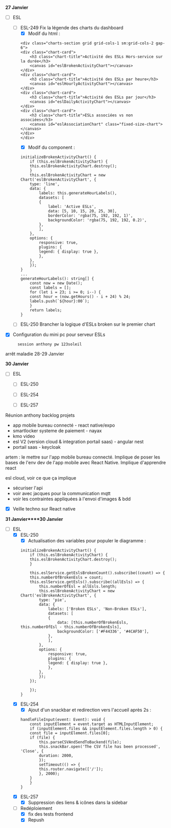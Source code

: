 **27 Janvier**
- [ ] ESL
    - [ ] ESL-249 Fix la légende des charts du dashboard
        - [x] Modif du html : 
        ```
        <div class="charts-section grid grid-cols-1 sm:grid-cols-2 gap-6">
        <div class="chart-card">
            <h3 class="chart-title">Activité des ESLs Hors-service sur la durée</h3>
            <canvas id="eslBrokenActivityChart"></canvas>
        </div>
        <div class="chart-card">
            <h3 class="chart-title">Activité des ESLs par heure</h3>
            <canvas id="eslHourlyActivityChart"></canvas>
        </div>
        <div class="chart-card">
            <h3 class="chart-title">Activité des ESLs par jour</h3>
            <canvas id="eslDailyActivityChart"></canvas>
        </div>
        <div class="chart-card">
            <h3 class="chart-title">ESLs associées vs non associées</h3>
            <canvas id="eslAssociationChart" class="fixed-size-chart"></canvas>
        </div>
        </div>
        ```
        - [x] Modif du component :
        ```
        initializeBrokenActivityChart() {
            if (this.eslBrokenActivityChart) {
            this.eslBrokenActivityChart.destroy();
            }
            this.eslBrokenActivityChart = new Chart('eslBrokenActivityChart', {
            type: 'line',
            data: {
                labels: this.generateHourLabels(),
                datasets: [
                {
                    label: 'Active ESLs',
                    data: [5, 10, 15, 20, 25, 30],
                    borderColor: 'rgba(75, 192, 192, 1)',
                    backgroundColor: 'rgba(75, 192, 192, 0.2)',
                },
                ],
            },
            options: {
                responsive: true,
                plugins: {
                legend: { display: true },
                },
            },
            });
        }
        ...
        generateHourLabels(): string[] {
            const now = new Date();
            const labels = [];
            for (let i = 23; i >= 0; i--) {
            const hour = (now.getHours() - i + 24) % 24;
            labels.push(`${hour}:00`);
            }
            return labels;
        }
        ```
    - [ ] ESL-250 Brancher la logique d'ESLs broken sur le premier chart
- [x] Configuration du mini pc pour serveur ESLs




        session anthony pw 123soleil

arrêt maladie 28-29 Janvier

**30 Janvier**
- [ ] ESL
    - [ ] ESL-250
    - [ ] ESL-254
    - [ ] ESL-257



Réunion anthony backlog projets
- app mobile bureau connecté - react native/expo
- smartlocker systeme de paiement - nayax
- kmo video
- esl V2 (version cloud & integration portail saas) - angular nest
- portail saas - keycloak

artem : le mettre sur l'app mobile bureau connecté. Implique de poser les bases de l'env dev de l'app mobile avec React Native. Implique d'apprendre react

esl cloud, voir ce que ça implique
- sécuriser l'api
- voir avec jacques pour la communication mqtt
- voir les contraintes appliquées à l'envoi d'images & bdd

- [x] Veille techno sur React native


**31 Janvier****30 Janvier**
- [ ] ESL
    - [x] ESL-250 
        - [x] Actualisation des variables pour populer le diagramme :
        ```
        initializeBrokenActivityChart() {
            if (this.eslBrokenActivityChart) {
            this.eslBrokenActivityChart.destroy();
            }
            
            this.eslService.getEslsBrokenCount().subscribe((count) => {
            this.numberOfBrokenEsls = count;
            this.eslService.getEsls().subscribe((allEsls) => {
                this.numberOfEsl = allEsls.length;
                this.eslBrokenActivityChart = new Chart('eslBrokenActivityChart', {
                type: 'pie',
                data: {
                    labels: ['Broken ESLs', 'Non-Broken ESLs'],
                    datasets: [
                    {
                        data: [this.numberOfBrokenEsls, this.numberOfEsl - this.numberOfBrokenEsls],
                        backgroundColor: ['#F44336', '#4CAF50'],
                    },
                    ],
                },
                options: {
                    responsive: true,
                    plugins: {
                    legend: { display: true },
                    },
                },
                });
            });
            
            });
        }
        ```
    - [x] ESL-254 
        - [x] Ajout d'un snackbar et redirection vers l'accueil après 2s : 
        ```
        handleFileInput(event: Event): void {
            const inputElement = event.target as HTMLInputElement;
            if (inputElement.files && inputElement.files.length > 0) {
            const file = inputElement.files[0];
            if (file) {
                this.parseCSVAndSendToBackend(file);
                this.snackBar.open('The CSV file has been processed', 'Close', {
                duration: 2000,
                });
                setTimeout(() => {
                this.router.navigate(['/']);
                }, 2000);
            }
            }
        }
        ```
    - [x] ESL-257
        - [x] Suppression des liens & icônes dans la sidebar
    - [ ] Redéploiement
        - [x] fix des tests frontend
        - [x] Repush 